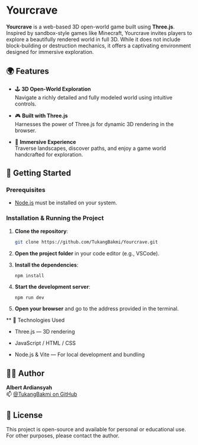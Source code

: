 # Yourcrave

**Yourcrave** is a web-based 3D open-world game built using **Three.js**. Inspired by sandbox-style games like Minecraft, Yourcrave invites players to explore a beautifully rendered world in full 3D. While it does not include block-building or destruction mechanics, it offers a captivating environment designed for immersive exploration.

## 🌍 Features

- 🕹️ **3D Open-World Exploration**  
  Navigate a richly detailed and fully modeled world using intuitive controls.

- 🎮 **Built with Three.js**  
  Harnesses the power of Three.js for dynamic 3D rendering in the browser.

- 🧭 **Immersive Experience**  
  Traverse landscapes, discover paths, and enjoy a game world handcrafted for exploration.

## 🚀 Getting Started

### Prerequisites

- [Node.js](https://nodejs.org/) must be installed on your system.

### Installation & Running the Project

1. **Clone the repository**:
   ```bash
   git clone https://github.com/TukangBakmi/Yourcrave.git
   ```

2. **Open the project folder** in your code editor (e.g., VSCode).

3. **Install the dependencies**:
   ```bash
   npm install
   ```

4. **Start the development server**:
   ```
   npm run dev
   ```
  
5. **Open your browser** and go to the address provided in the terminal.

** 🧰 Technologies Used
- Three.js — 3D rendering

- JavaScript / HTML / CSS

- Node.js & Vite — For local development and bundling

## 🙋‍♂️ Author

**Albert Ardiansyah**  
📫 [@TukangBakmi on GitHub](https://github.com/TukangBakmi)

## 📃 License

This project is open-source and available for personal or educational use. For other purposes, please contact the author.
